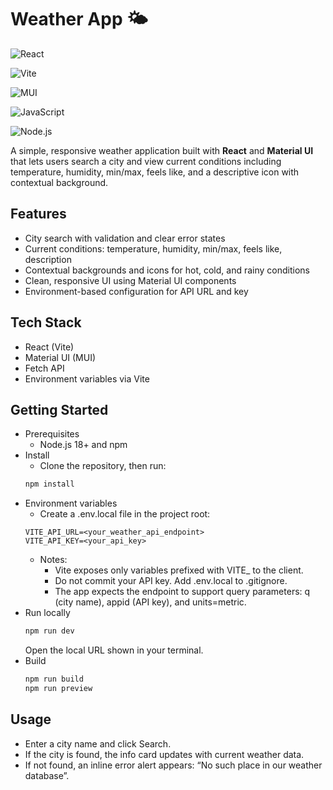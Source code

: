 # Weather App 🌤️

<!-- React -->

![React](https://img.shields.io/badge/React-20232A?logo=react&logoColor=61DAFB&style=for-the-badge)

<!-- Vite -->

![Vite](https://img.shields.io/badge/Vite-646CFF?logo=vite&logoColor=white&style=for-the-badge)

<!-- Material UI -->

![MUI](https://img.shields.io/badge/MUI-007FFF?logo=mui&logoColor=white&style=for-the-badge)

<!-- JavaScript -->

![JavaScript](https://img.shields.io/badge/JavaScript-F7DF1E?logo=javascript&logoColor=000&style=for-the-badge)

<!-- Node.js -->

![Node.js](https://img.shields.io/badge/Node.js-339933?logo=nodedotjs&logoColor=white&style=for-the-badge)

A simple, responsive weather application built with **React** and **Material UI** that lets users search a city and view current conditions including temperature, humidity, min/max, feels like, and a descriptive icon with contextual background.

## Features

- City search with validation and clear error states
- Current conditions: temperature, humidity, min/max, feels like, description
- Contextual backgrounds and icons for hot, cold, and rainy conditions
- Clean, responsive UI using Material UI components
- Environment-based configuration for API URL and key

## Tech Stack

- React (Vite)
- Material UI (MUI)
- Fetch API
- Environment variables via Vite

## Getting Started

- Prerequisites
  - Node.js 18+ and npm
- Install
  - Clone the repository, then run:
  ```bash
  npm install
  ```
- Environment variables
  - Create a .env.local file in the project root:
  ```text
  VITE_API_URL=<your_weather_api_endpoint>
  VITE_API_KEY=<your_api_key>
  ```
  - Notes:
    - Vite exposes only variables prefixed with VITE\_ to the client.
    - Do not commit your API key. Add .env.local to .gitignore.
    - The app expects the endpoint to support query parameters: q (city name), appid (API key), and units=metric.
- Run locally
  ```bash
  npm run dev
  ```
  Open the local URL shown in your terminal.
- Build
  ```bash
  npm run build
  npm run preview
  ```

## Usage

- Enter a city name and click Search.
- If the city is found, the info card updates with current weather data.
- If not found, an inline error alert appears: “No such place in our weather database”.
